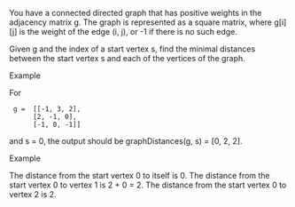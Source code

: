 You have a connected directed graph that has positive weights in the adjacency matrix g. The graph is represented as a square matrix, where g[i][j] is the weight of the edge (i, j), or -1 if there is no such edge.

Given g and the index of a start vertex s, find the minimal distances between the start vertex s and each of the vertices of the graph.

Example

For

     g =  [[-1, 3, 2],      
          [2, -1, 0],  
          [-1, 0, -1]]  

and s = 0, the output should be
graphDistances(g, s) = [0, 2, 2].

Example

The distance from the start vertex 0 to itself is 0.
The distance from the start vertex 0 to vertex 1 is 2 + 0 = 2.
The distance from the start vertex 0 to vertex 2 is 2.

